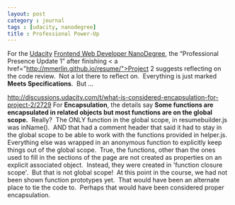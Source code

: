 ```yaml
---
layout: post
category : journal
tags : [udacity, nanodegree]
title : Professional Power-Up
---
```

For the
<a href="https://www.udacity.com/">Udacity</a>
<a href="https://www.udacity.com/course/nd001">Frontend Web Developer NanoDegree</a>,
the “Professional Presence Update 1” after finishing
< a href="http://mmerlin.github.io/resume/">Project 2</a>
suggests reflecting on the code review.&nbsp; Not a lot there to reflect on.&nbsp; Everything is just marked **Meets Specifications**.&nbsp; But …

http://discussions.udacity.com/t/what-is-considered-encapsulation-for-project-2/2729
For **Encapsulation**, the details say
**Some functions are encapsulated in related objects but most functions are on the global scope.**&nbsp; Really?&nbsp; The ONLY function in the global scope, in resumebuilder.js was inName().&nbsp; AND that had a comment header that said it had to stay in the global scope to be able to work with the functions provided in helper.js.&nbsp; Everything else was wrapped in an anonymous function to explicitly keep things out of the global scope.&nbsp; True, the functions, other than the ones used to fill in the sections of the page are not created as properties on an explicit associated object.&nbsp; Instead, they were created in 'function closure scope'.&nbsp; But that is not global scope!&nbsp; At this point in the course, we had not been shown function prototypes yet.&nbsp; That would have been an alternate place to tie the code to.&nbsp; Perhaps that would have been considered proper encapsulation.
